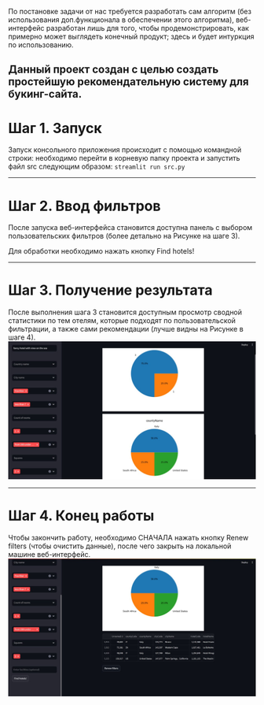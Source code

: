 По постановке задачи от нас требуется разработать сам алгоритм (без использования доп.функционала в обеспечении этого алгоритма), веб-интерфейс разработан лишь для того, чтобы продемонстрировать, как примерно может выглядеть конечный продукт; здесь и будет интуркция по использованию.

Данный проект создан с целью создать простейшую рекомендательную систему для букинг-сайта.
---

# Шаг 1. Запуск
Запуск консольного приложения происходит с помощью командной строки: необходимо перейти в корневую папку проекта и запустить файл src следующим образом: `streamlit run src.py`

---

# Шаг 2. Ввод фильтров
После запуска веб-интерфейса становится доступна панель с выбором пользовательских фильтров (более детально на Рисунке на шаге 3).

Для обработки необходимо нажать кнопку Find hotels!

---

# Шаг 3. Получение результата
После выполнения шага 3 становится доступным просмотр сводной статистики по тем отелям, которые подходят по пользовательской фильтрации, а также сами рекомендации (лучше видны на Рисунке в шаге 4).
![Окно с фильтрацией и аналитикой](/img/screen_1.jpg)

---

# Шаг 4. Конец работы
Чтобы закончить работу, необходимо СНАЧАЛА нажать кнопку Renew filters (чтобы очистить данные), после чего закрыть на локальной машине веб-интерфейс.
![Окно с фильтрацией, рекомендациями и кнопкой сброса](/img/screen_2.jpg)
